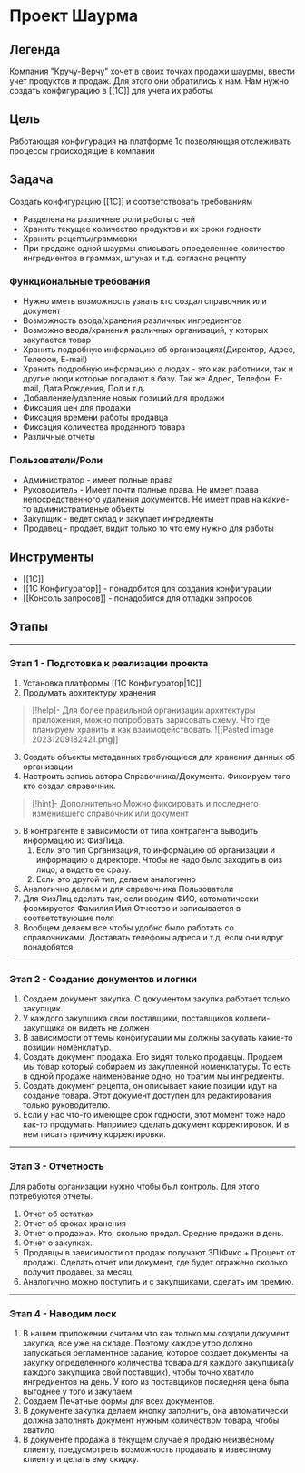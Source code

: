 # Проект  Шаурма
## Легенда
Компания "Кручу-Верчу" хочет в своих точках продажи шаурмы, ввести учет продуктов и продаж. Для этого они обратились к нам. Нам нужно создать конфигурацию в [[1С]] для учета их работы.
## Цель
Работающая конфигурация на платформе 1с позволяющая отслеживать процессы происходящие в компании
## Задача
Создать конфигурацию [[1С]] и соответствовать требованиям
- Разделена на различные роли работы с ней
- Хранить текущее количество продуктов и их сроки годности
- Хранить рецепты/граммовки 
- При продаже одной шаурмы списывать определенное количество ингредиентов в граммах, штуках и т.д. согласно рецепту
### Функциональные требования
- Нужно иметь возможность узнать кто создал справочник или документ
- Возможность ввода/хранения различных ингредиентов
- Возможно ввода/хранения различных организаций, у которых закупается товар
- Хранить подробную информацию об организациях(Директор, Адрес, Телефон, E-mail)
- Хранить подробную информацию о людях - это как работники, так и другие люди которые попадают в базу. Так же Адрес, Телефон, E-mail, Дата Рождения, Пол и т.д.
- Добавление/удаление новых позиций для продажи
- Фиксация цен для продажи
- Фиксация времени работы продавца
- Фиксация количества проданного товара
- Различные отчеты
### Пользователи/Роли
- Администратор - имеет полные права
- Руководитель - Имеет почти полные права. Не имеет права непосредственного удаления документов. Не имеет прав на какие-то административные объекты
- Закупщик - ведет склад и закупает ингредиенты
- Продавец - продает, видит только то что ему нужно для работы
## Инструменты
- [[1С]]
- [[1C Конфигуратор]] - понадобится для создания конфигурации
- [[Консоль запросов]] - понадобится для отладки запросов
## Этапы
***
### Этап 1 - Подготовка к реализации проекта
1. Установка платформы [[1C Конфигуратор|1C]] 
2. Продумать архитектуру хранения 
> [!help]-
> Для более правильной организации архитектуры приложения, можно попробовать зарисовать схему. Что где планируем хранить и как взаимодействовать.
> ![[Pasted image 20231209182421.png]]
3. Создать объекты метаданных требующиеся для хранения данных об организации
4. Настроить запись автора Справочника/Документа. Фиксируем того кто создал справочник. 
>[!hint]- Дополнительно
>Можно фиксировать и последнего изменившего справочник или документ
5. В контрагенте в зависимости от типа контрагента выводить информацию из ФизЛица. 
	1. Если это тип Организация, то информацию об организации и информацию о директоре. Чтобы не надо было заходить в физ лицо, а видеть ее сразу.
	2. Если это другой тип, делаем аналогично
6. Аналогично делаем и для справочника Пользователи
7. Для ФизЛиц сделать так, если вводим ФИО, автоматически формируется Фамилия Имя Отчество и записывается в соответствующие поля
8. Вообщем делаем все чтобы удобно было работать со справочниками. Доставать телефоны адреса и т.д. если они вдруг понадобятся.
***
### Этап 2 - Создание документов и логики
1. Создаем документ закупка. С документом закупка работает только закупщик. 
2. У каждого закупщика свои поставщики, поставщиков коллеги-закупщика он видеть не должен
3. В зависимости от темы конфигурации мы должны закупать какие-то позиции номенклатур.
4. Создать документ продажа. Его видят только продавцы. Продаем мы товар который собираем из закупленной номенклатуры.  То есть в одной продаже наименование одно, но тратим мы ингредиенты. 
5. Создать документ рецепта, он описывает какие позиции идут на создание товара. Этот документ доступен для редактирования только руководителю.
6. Если у нас что-то имеющее срок годности, этот момент тоже надо как-то продумать. Например сделать документ корректировок. И в нем писать причину корректировки. 
***
### Этап 3 - Отчетность
Для работы организации нужно чтобы был контроль. Для этого потребуются отчеты.
1. Отчет об остатках
2. Отчет об сроках хранения
3. Отчет о продажах. Кто, сколько продал. Средние продажи в день.
4. Отчет о закупках. 
5. Продавцы в зависимости от продаж получают ЗП(Фикс + Процент от продаж). Сделать отчет или документ, где будет отражено сколько получит продавец за месяц.
6. Аналогично можно поступить и с закупщиками, сделать им премию. 
***
### Этап 4 - Наводим лоск
1. В нашем приложении считаем что как только мы создали документ закупка, все уже на складе. Поэтому каждое утро должно запускаться регламентное задание, которое создает документы на закупку определенного количества товара для каждого закупщика(у каждого закупщика свой поставщик), чтобы точно хватило ингредиентов на день. У кого из поставщиков последняя цена была выгоднее у того и закупаем. 
2. Создаем Печатные формы для всех документов. 
3. В документе закупка делаем кнопку заполнить, она автоматически должна заполнять документ нужным количеством товара, чтобы хватило 
4. В документе продажа в текущем случае я продаю неизвесному клиенту, предусмотреть возможность продавать и известному клиенту и делать ему скидку.

